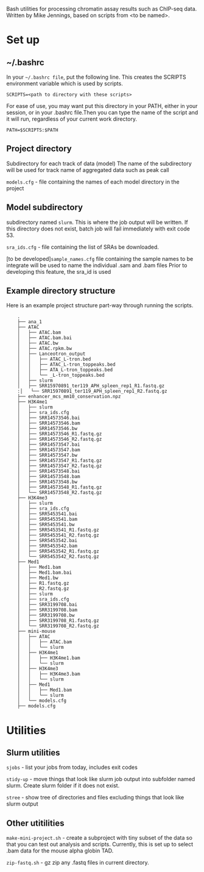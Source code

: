 Bash utilities for processing chromatin assay results such as ChIP-seq data.
Written by Mike Jennings, based on scripts from \<to be named>.

Set up
======

~/.bashrc
----------
In your `~/.bashrc file`, put the following line. This creates the SCRIPTS environment variable which is used by scripts.

    SCRIPTS=<path to directory with these scripts>
For ease of use, you may want put this directory in your PATH, either in your session, or in your .bashrc file.Then you can type the name of the script and it will run, regardless of your
current work directory. 

    PATH=$SCRIPTS:$PATH

Project directory
-----------------
Subdirectory for each track of data (model)
The name of the subdirectory will be used for track name of aggregated data 
such as peak call

`models.cfg` - file containing the names of each model directory in the project

Model subdirectory
---------------------
subdirectory named `slurm`. This is where the job output will be written.
If this directory does not exist, batch job will fail immediately with exit code 53.


`sra_ids.cfg` - file containing the list of SRAs be downloaded.

[to be developed]`sample_names.cfg` file containing the sample names to be integrate
will be used to name the individual .sam and .bam files
Prior to developing this feature, the sra_id is used 

Example directory structure
----------------------------
Here is an example project structure part-way through running the scripts.

        .
        ├── ana_1
        ├── ATAC
        │   ├── ATAC.bam
        │   ├── ATAC.bam.bai
        │   ├── ATAC.bw
        │   ├── ATAC.rpkm.bw
        │   ├── Lanceotron_output
        │   │   ├── ATAC_L-tron.bed
        │   │   ├── ATAC_L-tron_toppeaks.bed
        │   │   ├── ATA_L-tron_toppeaks.bed
        │   │   └── _L-tron_toppeaks.bed
        │   ├── slurm
        │   ├── SRR15970891_ter119_APH_spleen_rep1_R1.fastq.gz
        :│   └── SRR15970891_ter119_APH_spleen_rep1_R2.fastq.gz
        ├── enhancer_mcs_mm10_conservation.npz
        ├── H3K4me1
        │   ├── slurm
        │   ├── sra_ids.cfg
        │   ├── SRR14573546.bai
        │   ├── SRR14573546.bam
        │   ├── SRR14573546.bw
        │   ├── SRR14573546_R1.fastq.gz
        │   ├── SRR14573546_R2.fastq.gz
        │   ├── SRR14573547.bai
        │   ├── SRR14573547.bam
        │   ├── SRR14573547.bw
        │   ├── SRR14573547_R1.fastq.gz
        │   ├── SRR14573547_R2.fastq.gz
        │   ├── SRR14573548.bai
        │   ├── SRR14573548.bam
        │   ├── SRR14573548.bw
        │   ├── SRR14573548_R1.fastq.gz
        │   └── SRR14573548_R2.fastq.gz
        ├── H3K4me3
        │   ├── slurm
        │   ├── sra_ids.cfg
        │   ├── SRR5453541.bai
        │   ├── SRR5453541.bam
        │   ├── SRR5453541.bw
        │   ├── SRR5453541_R1.fastq.gz
        │   ├── SRR5453541_R2.fastq.gz
        │   ├── SRR5453542.bai
        │   ├── SRR5453542.bam
        │   ├── SRR5453542_R1.fastq.gz
        │   └── SRR5453542_R2.fastq.gz
        ├── Med1
        │   ├── Med1.bam
        │   ├── Med1.bam.bai
        │   ├── Med1.bw
        │   ├── R1.fastq.gz
        │   ├── R2.fastq.gz
        │   ├── slurm
        │   ├── sra_ids.cfg
        │   ├── SRR3199708.bai
        │   ├── SRR3199708.bam
        │   ├── SRR3199708.bw
        │   ├── SRR3199708_R1.fastq.gz
        │   └── SRR3199708_R2.fastq.gz
        ├── mini-mouse
        │   ├── ATAC
        │   │   ├── ATAC.bam
        │   │   └── slurm
        │   ├── H3K4me1
        │   │   ├── H3K4me1.bam
        │   │   └── slurm
        │   ├── H3K4me3
        │   │   ├── H3K4me3.bam
        │   │   └── slurm
        │   ├── Med1
        │   │   ├── Med1.bam
        │   │   └── slurm
        │   └── models.cfg
        ├── models.cfg

Utilities
=========
Slurm utilities
---------------
`sjobs` - list your jobs from today, includes exit codes

`stidy-up` - move things that look like slurm job output into subfolder named slurm. Create slurm folder if it does not exist.

`stree` - show tree of directories and files excluding things that look like slurm output

Other utitilities
-----------------

`make-mini-project.sh` - create a subproject with tiny subset of the data so that you can test out analysis and scripts. Currently, this is set up to select .bam data for the mouse alpha globin TAD.

`zip-fastq.sh` - gz zip any .fastq files in current directory.